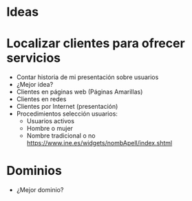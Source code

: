# Ideas

# Localizar clientes para ofrecer servicios
- Contar historia de mi presentación sobre usuarios
- ¿Mejor idea?
- Clientes en páginas web (Páginas Amarillas)
- Clientes en redes
- Clientes por Internet (presentación)
- Procedimientos selección usuarios:
  - Usuarios activos
  - Hombre o mujer
  - Nombre tradicional o no https://www.ine.es/widgets/nombApell/index.shtml

# Dominios
- ¿Mejor dominio?
